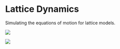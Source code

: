 # Lattice Dynamics

Simulating the equations of motion for lattice models.

![](Plots/Harmonic16.gif)

![](Plots/ClassicalXY.gif)
